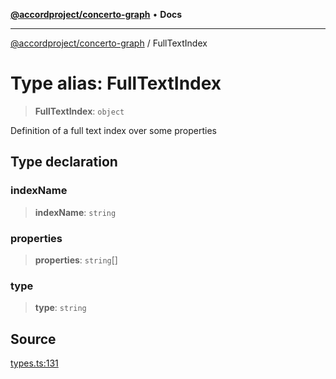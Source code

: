 [**@accordproject/concerto-graph**](../README.md) • **Docs**

***

[@accordproject/concerto-graph](../README.md) / FullTextIndex

# Type alias: FullTextIndex

> **FullTextIndex**: `object`

Definition of a full text index over some properties

## Type declaration

### indexName

> **indexName**: `string`

### properties

> **properties**: `string`[]

### type

> **type**: `string`

## Source

[types.ts:131](https://github.com/accordproject/lab-concerto-graph/blob/87c81018347fa08584f3cb9907a3e77815e8c62a/src/types.ts#L131)

